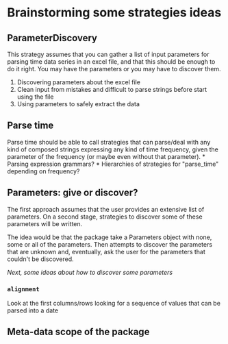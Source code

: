Brainstorming some strategies ideas
====

## ParameterDiscovery
This strategy assumes that you can gather a list of input parameters for parsing time data series in an excel file, and that this should be enough to do it right. You may have the parameters or you may have to discover them.

1. Discovering parameters about the excel file
2. Clean input from mistakes and difficult to parse strings before start using the file
3. Using parameters to safely extract the data

## Parse time
Parse time should be able to call strategies that can parse/deal with any kind of composed strings expressing any kind of time frequency, given the parameter of the frequency (or maybe even without that parameter).
    * Parsing expression grammars?
    * Hierarchies of strategies for "parse_time" depending on frequency?

## Parameters: give or discover?
The first approach assumes that the user provides an extensive list of parameters. On a second stage, strategies to discover some of these parameters will be written. 

The idea would be that the package take a Parameters object with none, some or all of the parameters. Then attempts to discover the parameters that are unknown and, eventually, ask the user for the parameters that couldn't be discovered.

*Next, some ideas about how to discover some parameters*
### `alignment`
Look at the first columns/rows looking for a sequence of values that can be parsed into a date 


## Meta-data scope of the package
